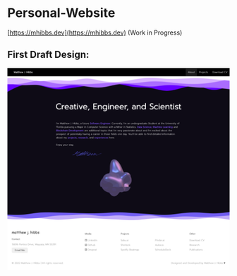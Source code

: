 # Personal-Website
[https://mhibbs.dev](https://mhibbs.dev) (Work in Progress)

## First Draft Design:
<img src="assets/2022-02-23-20-32-mhibbs.dev.png">

